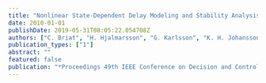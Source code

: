 ```yaml
---
title: "Nonlinear State-Dependent Delay Modeling and Stability Analysis of Internet Congestion Control"
date: 2010-01-01
publishDate: 2019-05-31T08:05:22.054708Z
authors: ["C. Briat", "H. Hjalmarsson", "G. Karlsson", "K. H. Johansson", "U. T. Jönsson", "H. Sandberg"]
publication_types: ["1"]
abstract: ""
featured: false
publication: "*Proceedings 49th IEEE Conference on Decision and Control*"
---
```


